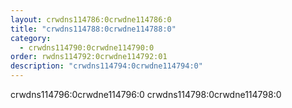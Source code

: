 ```yaml
---
layout: crwdns114786:0crwdne114786:0
title: "crwdns114788:0crwdne114788:0"
category:
  - crwdns114790:0crwdne114790:0
order: rwdns114792:0crwdne114792:01
description: "crwdns114794:0crwdne114794:0"
---
```

crwdns114796:0crwdne114796:0 crwdns114798:0crwdne114798:0